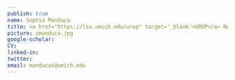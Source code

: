 ```yaml
---
publish: true
name: Sophia Manduca
title: <a href="https://lsa.umich.edu/urop" target='_blank'>UROP</a> Neuroscience (2015-2017)<br/><a href="https://professional.diabetes.org/meetings/core-program" target='_blank'>American Diabetes Association Minority Undergraduate Internship (MUI) Awardee</a>
picture: smanduca.jpg
google-scholar: 
CV:
linked-in: 
twitter:
email: manducas@umich.edu
---
```

